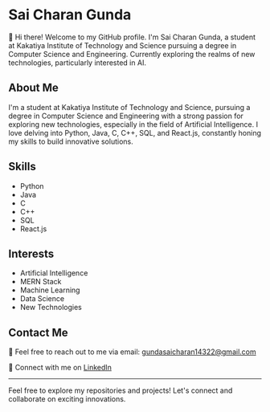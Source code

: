 # Sai Charan Gunda

👋 Hi there! Welcome to my GitHub profile. I'm Sai Charan Gunda, a student at Kakatiya Institute of Technology and Science pursuing a degree in Computer Science and Engineering. Currently exploring the realms of new technologies, particularly interested in AI.

## About Me

I'm a student at Kakatiya Institute of Technology and Science, pursuing a degree in Computer Science and Engineering with a strong passion for exploring new technologies, especially in the field of Artificial Intelligence. I love delving into Python, Java, C, C++, SQL, and React.js, constantly honing my skills to build innovative solutions.

## Skills

- Python
- Java
- C
- C++
- SQL
- React.js

## Interests

- Artificial Intelligence
- MERN Stack
- Machine Learning
- Data Science
- New Technologies

## Contact Me

📧 Feel free to reach out to me via email: gundasaicharan14322@gmail.com

🔗 Connect with me on [LinkedIn](https://www.linkedin.com/in/gunda-saicharan/)

---

Feel free to explore my repositories and projects! Let's connect and collaborate on exciting innovations.
